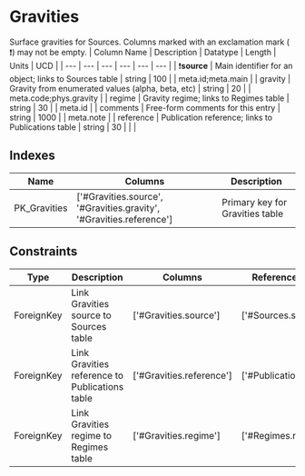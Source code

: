 # Gravities
Surface gravities for Sources.
 Columns marked with an exclamation mark ( :exclamation:) may not be empty.
| Column Name | Description | Datatype | Length | Units  | UCD |
| --- | --- | --- | --- | --- | --- |
| :exclamation:**source** | Main identifier for an object; links to Sources table | string | 100 |  | meta.id;meta.main  |
| gravity | Gravity from enumerated values (alpha, beta, etc) | string | 20 |  | meta.code;phys.gravity  |
| regime | Gravity regime; links to Regimes table | string | 30 |  | meta.id  |
| comments | Free-form comments for this entry | string | 1000 |  | meta.note  |
| reference | Publication reference; links to Publications table | string | 30 |  |   |

## Indexes
| Name | Columns | Description |
| --- | --- | --- |
| PK_Gravities | ['#Gravities.source', '#Gravities.gravity', '#Gravities.reference'] | Primary key for Gravities table |

## Constraints
| Type | Description | Columns | Referenced Columns |
| --- | --- | --- | --- |
| ForeignKey | Link Gravities source to Sources table | ['#Gravities.source'] | ['#Sources.source'] |
| ForeignKey | Link Gravities reference to Publications table | ['#Gravities.reference'] | ['#Publications.reference'] |
| ForeignKey | Link Gravities regime to Regimes table | ['#Gravities.regime'] | ['#Regimes.regime'] |

